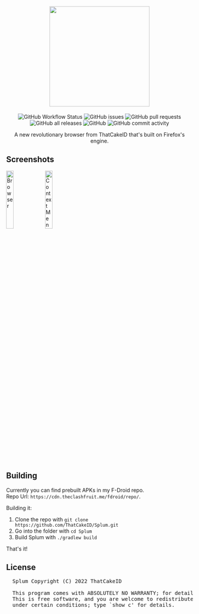 <h1 align="center">
  <img src="https://user-images.githubusercontent.com/55049569/178145330-29b9c39a-22d5-4fe1-bda9-422dba3dc530.png" width="270px">
</h1>

<p align="center">
  <img alt="GitHub Workflow Status" src="https://github.com/ThatCakeID/Splum/actions/workflows/android.yml/badge.svg">
  <img alt="GitHub issues" src="https://img.shields.io/github/issues-raw/ThatCakeID/Splum?label=issues">
  <img alt="GitHub pull requests" src="https://img.shields.io/github/issues-pr/ThatCakeID/Splum">
  <img alt="GitHub all releases" src="https://img.shields.io/github/downloads/ThatCakeID/Splum/total">
  
  <img alt="GitHub" src="https://img.shields.io/github/license/ThatCakeID/Splum">
  <img alt="GitHub commit activity" src="https://img.shields.io/github/commit-activity/w/ThatCakeID/Splum">
</p>

<p align="center">
  A new revolutionary browser from ThatCakeID that's built on Firefox's engine.
</p>

<h2>
  Screenshots
</h2>

<p>
  <img alt="Browser" src="https://cdn.discordapp.com/attachments/878304967939731476/997491520628338689/Screenshot_20220715-151431_Splum.jpg" width="20%">
  <img alt="Context Menu" src="https://cdn.discordapp.com/attachments/878304967939731476/997491521106477089/Screenshot_20220715-151435_Splum.jpg" width="20%">
</p>

<h2>
  Building
</h2>

<p>
  Currently you can find prebuilt APKs in my F-Droid repo. <br />
  Repo Url: <code>https://cdn.theclashfruit.me/fdroid/repo/</code>.
</p>

<p>
  Building it:
  
  <ol>
    <li>Clone the repo with <code>git clone https://github.com/ThatCakeID/Splum.git</code></li>
    <li>Go into the folder with <code>cd Splum</code></li>
    <li>Build Splum with <code>./gradlew build</code></li>
  </ol>
  
  That's it!
</p>

<h2>
  License
</h2>

<pre>
  Splum Copyright (C) 2022 ThatCakeID
  
  This program comes with ABSOLUTELY NO WARRANTY; for details type `show w'.
  This is free software, and you are welcome to redistribute it
  under certain conditions; type `show c' for details.
</pre>
